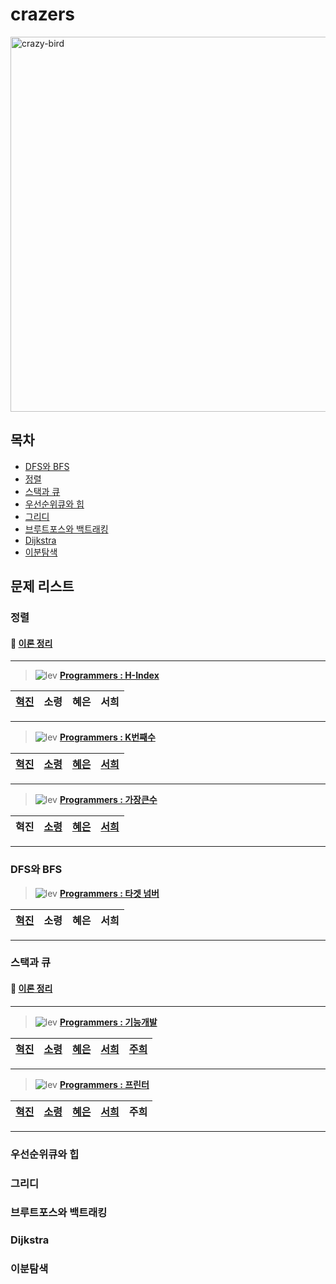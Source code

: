 # crazers
<img src="https://user-images.githubusercontent.com/22493971/163156603-b91402a9-7177-48cd-b702-9e5dec0ef5d5.png" alt="crazy-bird" width="600" />

## 목차

- [DFS와 BFS](#dfs와-bfs)
- [정렬](#정렬)
- [스택과 큐](#스택과-큐)
- [우선순위큐와 힙](#우선순위큐와-힙)
- [그리디](#그리디)
- [브루트포스와 백트래킹](#브루트포스와-백트래킹)
- [Dijkstra](#dijkstra)
- [이분탐색](#이분탐색)

## 문제 리스트

### 정렬

#### 📖 [이론 정리](/contents/정렬.md)
----

>![lev](https://img.shields.io/badge/Level2-blue) **[Programmers : H-Index](/problems/H-Index)** 

|[혁진](/problems/H-Index/혁진)|소령|혜은|서희|
|--|--|--|--|

-------

>![lev](https://img.shields.io/badge/Level1-green) **[Programmers : K번째수](/problems/K번째수)** 

|[혁진](/problems/K번째수/혁진)|[소령](/problems/K번째수/소령)|[혜은](/problems/K번째수/혜은)|[서희](/problems/K번째수/서희)|
|--|--|--|--|

--------

>![lev](https://img.shields.io/badge/Level2-blue) **[Programmers : 가장큰수](/problems/가장큰수)** 

|혁진|[소령](/problems/가장큰수/소령)|[혜은](/problems/가장큰수/혜은)|[서희](/problems/가장큰수/서희)|
|--|--|--|--|

-----


### DFS와 BFS

>![lev](https://img.shields.io/badge/Level2-blue) **[Programmers : 타겟 넘버](/problems/타겟넘버)**

|[혁진](/problems/타겟넘버/혁진)|소령|혜은|서희|
|--|--|--|--|


-------

### 스택과 큐

#### 📖 [이론 정리](/contents/스택과큐.md)
---

>![lev](https://img.shields.io/badge/Level2-blue) **[Programmers : 기능개발](/problems/기능개발)** 

|[혁진](/problems/기능개발/혁진)|[소령](/problems/기능개발/소령)|[혜은](/problems/기능개발/혜은)|[서희](/problems/기능개발/서희)| [주희](/problems/기능개발/주희)|
|--|--|--|--|--|

--------

>![lev](https://img.shields.io/badge/Level2-blue) **[Programmers : 프린터](/problems/프린터)** 

|[혁진](/problems/프린터/혁진)|[소령](/problems/프린터/소령)|[혜은](/problems/프린터/혜은)|[서희](/problems/프린터/서희)| 주희 |
|--|--|--|--|--|

--------



### 우선순위큐와 힙

### 그리디

### 브루트포스와 백트래킹

### Dijkstra

### 이분탐색
